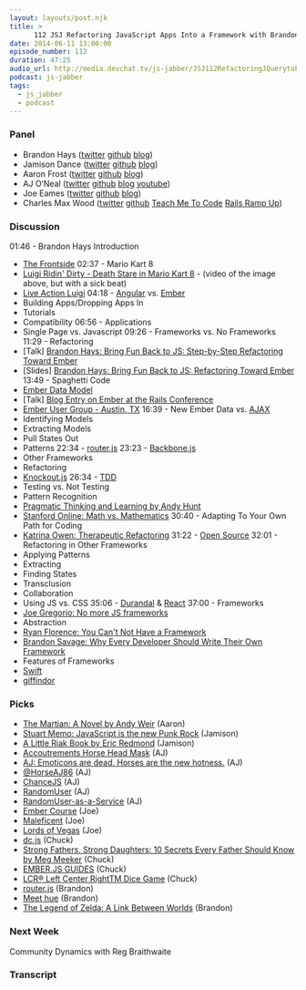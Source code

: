 ```yaml
---
layout: layouts/post.njk
title: >
      112 JSJ Refactoring JavaScript Apps Into a Framework with Brandon Hays
date: 2014-06-11 13:00:00
episode_number: 112
duration: 47:25
audio_url: http://media.devchat.tv/js-jabber/JSJ112RefactoringJQuerytoEmber.mp3
podcast: js-jabber
tags: 
  - js_jabber
  - podcast
---
```


### Panel

- Brandon Hays ([twitter](https://twitter.com/tehviking)&nbsp;[github](https://github.com/tehviking)&nbsp;[blog](http://brandonhays.com/blog/))
- Jamison Dance ([twitter](http://twitter.com/jergason)&nbsp;[github](https://github.com/jergason)&nbsp;[blog](http://jamisondance.com/))
- Aaron Frost ([twitter](https://twitter.com/js_dev)&nbsp;[github](https://github.com/aaronfrost)&nbsp;[blog](http://www.jsdotnext.com/))
- AJ O’Neal ([twitter](https://twitter.com/coolaj86)&nbsp;[github](https://github.com/coolaj86/)&nbsp;[blog](http://blog.coolaj86.com/)&nbsp;[youtube](http://youtube.com/coolaj86))
- Joe Eames ([twitter](http://twitter.com/josepheames)&nbsp;[github](https://github.com/joeeames)&nbsp;[blog](http://www.testdrivenjs.com/))
- Charles Max Wood ([twitter](https://twitter.com/cmaxw)&nbsp;[git](http://blog.coolaj86.com/)[h](https://github.com/cmaxw)[ub](http://youtube.com/coolaj86)&nbsp;[Teac](http://youtube.com/coolaj86)[h Me To Code](http://teachmetocode.com/)&nbsp;[Rails Ramp Up](http://railsrampup.com/))

### Discussion
01:46 - Brandon Hays Introduction
- [The Frontside](http://frontside.io/)
02:37 - Mario Kart 8
- [Luigi Ridin' Dirty - Death Stare in Mario Kart 8](https://www.youtube.com/watch?feature=player_embedded&v=PpxDuNFBVj8) - (video of the image above, but with a sick beat)
- [Live Action Luigi](http://i.minus.com/iWBcrxrRHgdN0.gif)
04:18 - [Angular](https://angularjs.org/) vs. [Ember](http://emberjs.com/)
- Building Apps/Dropping Apps In
- Tutorials
- Compatibility
06:56 - Applications
- Single Page vs. Javascript
09:26 - Frameworks vs. No Frameworks 11:29 - Refactoring
- [Talk] [Brandon Hays: Bring Fun Back to JS: Step-by-Step Refactoring Toward Ember](http://www.confreaks.com/videos/3379-railsconf-bring-fun-back-to-js-step-by-step-refactoring-toward-ember)
- [Slides] [Brandon Hays: Bring Fun Back to JS: Refactoring Toward Ember](https://speakerdeck.com/tehviking/bring-fun-back-to-js-refactoring-toward-ember)
13:49 - Spaghetti Code
- [Ember Data Model](http://emberjs.com/guides/models/)
- [Talk] [Blog Entry on Ember at the Rails Conference](http://reefpoints.dockyard.com/2014/03/17/emberconf-picks-ups-where-the-rails-community-left-off.html)
- [Ember User Group - Austin, TX](http://www.meetup.com/Ember-ATX/)
16:39 - New Ember Data vs. [AJAX](http://en.wikipedia.org/wiki/Ajax_%28programming%29)
- Identifying Models
- Extracting Models
- Pull States Out
- Patterns
22:34 - [router.js](https://github.com/tildeio/router.js/) 23:23 - [Backbone.js](http://backbonejs.org/)
- Other Frameworks
- Refactoring
- [Knockout.js](http://knockoutjs.com/)
26:34 - [TDD](http://en.wikipedia.org/wiki/Test-driven_development)
- Testing vs. Not Testing
- Pattern Recognition
- [Pragmatic Thinking and Learning by Andy Hunt](http://www.amazon.com/gp/product/1934356050/ref=as_li_qf_sp_asin_il_tl?ie=UTF8&camp=1789&creative=9325&creativeASIN=1934356050&linkCode=as2&tag=chamaxwoo-20&linkId=FWWGELFR7YB6T4HH)
- [Stanford Online: Math vs. Mathematics](http://math.stanford.edu/index.html)
30:40 - Adapting To Your Own Path for Coding
- [Katrina Owen: Therapeutic Refactoring](http://www.confreaks.com/videos/1071-cascadiaruby2012-therapeutic-refactoring)
31:22 - [Open Source](http://en.wikipedia.org/wiki/Open_source) 32:01 - Refactoring in Other Frameworks
- Applying Patterns
- Extracting
- Finding States
- Transclusion
- Collaboration
- Using JS vs. CSS
35:06 - [Durandal](http://durandaljs.com/) & [React](http://facebook.github.io/react/) 37:00 - Frameworks
- [Joe Gregorio: No more JS frameworks](http://bitworking.org/news/2014/05/zero_framework_manifesto)
- Abstraction
- [Ryan Florence: You Can't Not Have a Framework](http://blog.ryanflorence.com/you-cant-not-have-a-framework.html)
- [Brandon Savage: Why Every Developer Should Write Their Own Framework](http://www.brandonsavage.net/why-every-developer-should-write-their-own-framework/)
- Features of Frameworks
- [Swift](http://en.wikipedia.org/wiki/ISO_9362)
- [giffindor](https://github.com/tehviking/giffindor/)

### Picks

- [The Martian: A Novel by Andy Weir](http://www.amazon.com/gp/product/B00EMXBDMA/ref=as_li_qf_sp_asin_il_tl?ie=UTF8&camp=1789&creative=9325&creativeASIN=B00EMXBDMA&linkCode=as2&tag=chamaxwoo-20&linkId=UOUDIMUIIJN3TP5R) (Aaron)
- [Stuart Memo: JavaScript is the new Punk Rock](http://2012.jsconf.eu/speaker/2012/08/24/javascript-is-the-new-punk-rock.html) (Jamison)
- [A Little Riak Book by Eric Redmond](http://littleriakbook.com/) (Jamison)
- [Accoutrements Horse Head Mask](http://www.amazon.com/gp/product/B003G4IM4S/ref=as_li_qf_sp_asin_il_tl?ie=UTF8&camp=1789&creative=9325&creativeASIN=B003G4IM4S&linkCode=as2&tag=chamaxwoo-20&linkId=4B5IH7APEI45BRZP) (AJ)
- [AJ: Emoticons are dead. Horses are the new hotness.](http://blog.coolaj86.com/articles/emoticons-are-dead-horses-are-the-new.html) (AJ)
- [@HorseAJ86](http://twitter.com/HorseAJ86) (AJ)
- [ChanceJS](http://chancejs.com/) (AJ)
- [RandomUser](http://randomuser.me/) (AJ)
- [RandomUser-as-a-Service](https://github.com/coolaj86/randomuser-as-a-service) (AJ)
- [Ember Course](http://pluralsight.com/training/Courses/TableOfContents/emberjs-fundamentals) (Joe)
- [Maleficent](http://www.imdb.com/title/tt1587310/?ref_=nv_sr_1) (Joe)
- [Lords of Vegas](http://boardgamegeek.com/boardgame/20437/lords-of-vegas) (Joe)
- [dc.js](http://dc-js.github.io/dc.js/) (Chuck)
- [Strong Fathers, Strong Daughters: 10 Secrets Every Father Should Know by Meg Meeker](http://www.amazon.com/gp/product/0345499395/ref=as_li_qf_sp_asin_il_tl?ie=UTF8&camp=1789&creative=9325&creativeASIN=0345499395&linkCode=as2&tag=chamaxwoo-20&linkId=CHN4WDV2C74GIIW2) (Chuck)
- [EMBER.JS GUIDES](http://emberjs.com/guides/) (Chuck)
- [LCR® Left Center RightTM Dice Game](http://www.amazon.com/gp/product/B003I64OT6/ref=as_li_qf_sp_asin_il_tl?ie=UTF8&camp=1789&creative=9325&creativeASIN=B003I64OT6&linkCode=as2&tag=chamaxwoo-20&linkId=SCGB7KPQIECTWUVC) (Chuck)
- [router.js](https://github.com/tildeio/router.js/) (Brandon)
- [Meet hue](http://meethue.com/) (Brandon)
- [The Legend of Zelda: A Link Between Worlds](http://www.amazon.com/gp/product/B00GANWVJE/ref=as_li_qf_sp_asin_il_tl?ie=UTF8&camp=1789&creative=9325&creativeASIN=B00GANWVJE&linkCode=as2&tag=chamaxwoo-20&linkId=ESREVL4NOHE2IWVM) (Brandon)

### Next Week
Community Dynamics with Reg Braithwaite

### Transcript


